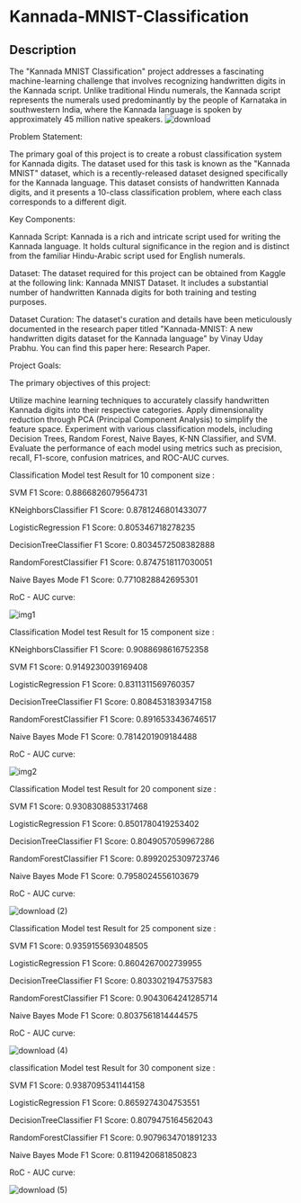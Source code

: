 # Kannada-MNIST-Classification

## Description
The "Kannada MNIST Classification" project addresses a fascinating machine-learning challenge that involves recognizing handwritten digits in the Kannada script. Unlike traditional Hindu numerals, the Kannada script represents the numerals used predominantly by the people of Karnataka in southwestern India, where the Kannada language is spoken by approximately 45 million native speakers.
![download](https://github.com/drajasekar/-Kannada-MNIST---Classification/assets/44079369/841feb55-ee84-4f16-8cda-ad4399d770e9)


Problem Statement:

The primary goal of this project is to create a robust classification system for Kannada digits. The dataset used for this task is known as the "Kannada MNIST" dataset, which is a recently-released dataset designed specifically for the Kannada language. This dataset consists of handwritten Kannada digits, and it presents a 10-class classification problem, where each class corresponds to a different digit.

Key Components:

Kannada Script: Kannada is a rich and intricate script used for writing the Kannada language. It holds cultural significance in the region and is distinct from the familiar Hindu-Arabic script used for English numerals.

Dataset: The dataset required for this project can be obtained from Kaggle at the following link: Kannada MNIST Dataset. It includes a substantial number of handwritten Kannada digits for both training and testing purposes.

Dataset Curation: The dataset's curation and details have been meticulously documented in the research paper titled "Kannada-MNIST: A new handwritten digits dataset for the Kannada language" by Vinay Uday Prabhu. You can find this paper here: Research Paper.

Project Goals:

The primary objectives of this project:

Utilize machine learning techniques to accurately classify handwritten Kannada digits into their respective categories.
Apply dimensionality reduction through PCA (Principal Component Analysis) to simplify the feature space.
Experiment with various classification models, including Decision Trees, Random Forest, Naive Bayes, K-NN Classifier, and SVM.
Evaluate the performance of each model using metrics such as precision, recall, F1-score, confusion matrices, and ROC-AUC curves.

Classification Model test Result for 10 component size :

SVM
F1 Score:  0.8866826079564731

KNeighborsClassifier
F1 Score:  0.8781246801433077

LogisticRegression
F1 Score:  0.805346718278235

DecisionTreeClassifier
F1 Score:  0.8034572508382888

RandomForestClassifier
F1 Score:  0.8747518117030051

Naive Bayes Mode
F1 Score:  0.7710828842695301

RoC - AUC curve:

![img1](https://github.com/drajasekar/-Kannada-MNIST---Classification/assets/44079369/49e26b4c-6213-413e-a0c0-a64e73151fa3)



Classification Model test Result for 15 component size :

KNeighborsClassifier
F1 Score:  0.9088698616752358

SVM
F1 Score:  0.9149230039169408

LogisticRegression
F1 Score:  0.8311311569760357

DecisionTreeClassifier
F1 Score:  0.8084531839347158

RandomForestClassifier
F1 Score:  0.8916533436746517

Naive Bayes Mode
F1 Score:  0.7814201909184488

RoC - AUC curve:

![img2](https://github.com/drajasekar/-Kannada-MNIST---Classification/assets/44079369/4600c6fa-fa88-4328-8492-e01ee0e2fadf)



Classification Model test Result for 20 component size :

SVM
F1 Score:  0.9308308853317468

LogisticRegression
F1 Score:  0.8501780419253402

DecisionTreeClassifier
F1 Score:  0.8049057059967286

RandomForestClassifier
F1 Score:  0.8992025309723746

Naive Bayes Mode
F1 Score:  0.7958024556103679

RoC - AUC curve:

![download (2)](https://github.com/drajasekar/-Kannada-MNIST---Classification/assets/44079369/487cd59f-3e52-40da-b8b2-c79853883d9f)

Classification Model test Result for 25 component size :

SVM
F1 Score:  0.9359155693048505

LogisticRegression
F1 Score:  0.8604267002739955


DecisionTreeClassifier
F1 Score:  0.8033021947537583

RandomForestClassifier
F1 Score:  0.9043064241285714

Naive Bayes Mode
F1 Score:  0.8037561814444575

RoC - AUC curve:

![download (4)](https://github.com/drajasekar/-Kannada-MNIST---Classification/assets/44079369/e025c15d-b6ac-47a0-a6dd-41b1ac453807)

classification Model test Result for 30 component size :


SVM
F1 Score:  0.9387095341144158

LogisticRegression
F1 Score:  0.8659274304753551

DecisionTreeClassifier
F1 Score:  0.8079475164562043

RandomForestClassifier
F1 Score:  0.9079634701891233

Naive Bayes Mode
F1 Score:  0.8119420681850823

RoC - AUC curve:

![download (5)](https://github.com/drajasekar/-Kannada-MNIST---Classification/assets/44079369/92338d38-b6b1-4f82-b0a4-10031290047b)

